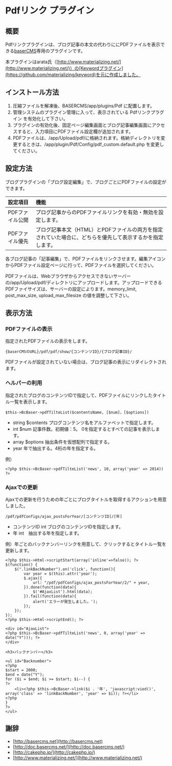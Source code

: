 ﻿# Pdfリンク プラグイン

## 概要
Pdfリンクプラグインは、ブログ記事の本文の代わりににPDFファイルを表示できる[baserCMS](http://basercms.net)専用のプラグインです。

本プラグインはarata氏（[http://www.materializing.net/](http://www.materializing.net/)）の[Keywordプラグイン](https://github.com/materializing/keyword)を元に作成しました。

## インストール方法

1. 圧縮ファイルを解凍後、BASERCMS/app/plugins/Pdf に配置します。
2. 管理システムのプラグイン管理に入って、表示されている Pdfリンクプラグイン を有効化して下さい。
3. プラグインの有効化後、固定ページ編集画面とブログ記事編集画面にアクセスすると、入力項目にPDFファイル設定欄が追加されます。
4. PDFファイルは、/app/Upload/pdf/に格納されます。格納ディレクトリを変更するときは、/app/plugin/Pdf/Config/pdf_custom.default.php を変更してください。

## 設定方法

ブログプラグインの「プログ設定編集」で、ブログごとにPDFファイルの設定ができます。

| 設定項目 | 機能 |
|:---------|:-----|
| PDFファイル公開 | プログ記事からのPDFファイルリンクを有効・無効を設定します。|
| PDFファイル優先 | ブログ記事本文（HTML）とPDFファイルの両方を指定されていた場合に、どちらを優先して表示するかを指定します。|

各ブログ記事の「記事編集」で、PDFファイルをリンクさせます。編集アイコンからPDFファイル設定ページに行って、PDFファイルを選択してください。

PDFファイルは、Webブラウザからアクセスできないサーバーの/app/Upload/pdf/ディレクトリにアップロードします。アップロードできるPDFファイサイズは、サーバーの設定によります。memory_limit, post_max_size, upload_max_filesize の値を調整して下さい。

## 表示方法

### PDFファイルの表示

指定されたPDFファイルの表示をします。

```
{baserCMSのURL}/pdf/pdf/show/{コンテンツID}/{ブログ記事ID}/
```

PDFファイルが設定されていない場合は、ブログ記事の表示にリダイレクトされます。

### ヘルパーの利用

指定されたブログのコンテンツIDで指定して、PDFファイルにリンクしたタイトル一覧を表示します。

```
$this->BcBaser->pdfTilteList($contentsName, [$num]，[$options])
```

* string $contents プログコンテンツ名をアルファベットで指定します。
* int $num 記事件数。初期値：5。 0を指定するとすべての記事を表示します。
* array $options 抽出条件を仮想配列で指定する。
 * year 年で抽出する。4桁の年を指定する。

例）
```
<?php $this->BcBaser->pdfTilteList('news', 10, array('year' => 2014)) ?>
```

### Ajaxでの更新

Ajaxでの更新を行うための年ごとにブログタイトルを取得するアクションを用意しました。

```
/pdf/pdfConfigs/ajax_postsForYear/[コンテンツID]/[年]
```

* コンテンツID int ブログのコンテンツIDを指定します。
* 年 int　抽出する年を指定します。

例）年ごとのバックナンバーリンクを用意して、クリックするとタイトル一覧を更新します。
```
<?php $this->Html->scriptStart(array('inline'=>false)); ?>
$(function() {
	$(".linkBackNumber").on('click', function(){
		var year = $(this).attr('year');
		$.ajax({
			url: "/pdf/pdfConfigs/ajax_postsForYear/2/" + year,
		}).done(function(data){
			$('#AjaxList').html(data);
		}).fail(function(data){
			alert('エラーが発生しました。');
		});
	});
});
<?php $this->Html->scriptEnd(); ?>

<div id="AjaxList">
<?php $this->BcBaser->pdfTilteList('news', 0, array('year' => date("Y"))); ?>
</div>

<h3>バックナンバー</h3>

<ul id="Backnumber">
<?php
$start = 2000;
$end = date("Y");
for ($i = $end; $i >= $start; $i--) {
?>
	<li><?php $this->BcBaser->link($i . '年', 'javascript:viod()', array('class' => 'linkBackNumber', 'year' => $i)); ?></li>
<?php
}
?>
</ul>
```


## 謝辞

- [http://basercms.net](http://basercms.net)
- [http://doc.basercms.net/](http://doc.basercms.net/)
- [http://cakephp.jp/](http://cakephp.jp/)
- [http://www.materializing.net/](http://www.materializing.net/)

